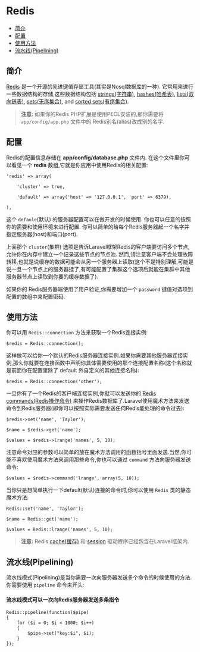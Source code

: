 # Redis

- [简介](#introduction)
- [配置](#configuration)
- [使用方法](#usage)
- [流水线(Pipelining)](#pipelining)

<a name="Introduction"></a>
## 简介

[Redis](http://redis.io) 是一个开源的先进键值存储工具(其实是Nosql数据库的一种). 它常用来进行一些数据结构的存储,这些数据结构包括 [strings(字符串)](http://redis.io/topics/data-types#strings), [hashes(哈希表)](http://redis.io/topics/data-types#hashes), [lists(双向链表)](http://redis.io/topics/data-types#lists), [sets(无序集合)](http://redis.io/topics/data-types#sets), and [sorted sets(有序集合)](http://redis.io/topics/data-types#sorted-sets).

> **注意:** 如果你的Redis PHP扩展是使用PECL安装的,那你需要将 `app/config/app.php` 文件中的 Redis别名(alias)改成别的名字.

<a name="configuration"></a>
## 配置

Redis的配置信息存储在 **app/config/database.php** 文件内. 在这个文件里你可以看见一个 **redis** 数组,它就是你应用中使用Redis的相关配置:

	'redis' => array(

		'cluster' => true,

		'default' => array('host' => '127.0.0.1', 'port' => 6379),

	),

这个 `defaule`(默认) 的服务器配置可以在做开发的时候使用. 你也可以任意的按照你的需要和使用环境来进行配置. 你可以简单的给每个Redis服务器起一个名字并指定服务器(host)和端口(port). 

上面那个 `cluster`(集群) 选项是告诉Laravel框架Redis的客户端要访问多个节点,允许你在内存中建立一个记录这些节点的节点池. 然而,请注意客户端不会处理故障转移,也就是说缓存的数据可能会从另一个服务器上读取(这个不是特别理解,可能是说一旦一个节点上的服务器挂了,有可能配置了集群这个选项后就能在集群中其他服务器节点上读取到你要的缓存数据了).

如果你的 Redis服务器端使用了用户验证,你需要增加一个 `password` 键值对选项到配置的数组中来配置密码.

<a name="usage"></a>
## 使用方法

你可以用 `Redis::connection` 方法来获取一个Redis连接实例:

	$redis = Redis::connection();

这样做可以给你一个默认的Redis服务器连接实例.如果你需要其他服务器连接实例,那么你就要在连接函数中声明你具体需要使用的那个连接配置名称(这个名称就是前面你在配置里除了 default 外自定义的其他连接名称):

	$redis = Redis::connection('other');

一旦你有了一个Redis的客户端连接实例,你就可以发送你的 [Redis commands(Redis操作命令)](http://redis.io/commands) 来操作Redis数据库了.Laravel使用魔术方法来发送命令到Redis服务器(即你可以按照实际需要发送任何Redis能处理的命令过去):

	$redis->set('name', 'Taylor');

	$name = $redis->get('name');

	$values = $redis->lrange('names', 5, 10);

注意命令对应的参数可以简单的放在魔术方法调用的函数括号里面发送.当然,你可能不喜欢使用魔术方法来调用那些命令,你也可以通过 `command` 方法向服务器发送命令:

	$values = $redis->command('lrange', array(5, 10));

当你只是想简单执行一下default(默认)连接的命令时,你可以使用 `Redis` 类的静态魔术方法:

	Redis::set('name', 'Taylor');

	$name = Redis::get('name');

	$values = Redis::lrange('names', 5, 10);

> **注意:** Redis [cache(缓存)](cache) 和 [session](/docs/session.md) 驱动程序已经包含在Laravel框架内.

<a name="pipelining"></a>
## 流水线(Pipelining)

流水线模式(Pipelining)是当你需要一次向服务器发送多个命令的时候使用的方法.你需要使用 `pipeline` 命令来开头:

#### 流水线模式可以一次向Redis服务器发送多条指令

	Redis::pipeline(function($pipe)
	{
		for ($i = 0; $i < 1000; $i++)
		{
			$pipe->set("key:$i", $i);
		}
	});